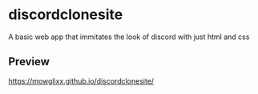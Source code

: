 # discordclonesite
A basic web app that immitates the look of discord with just html and css

## Preview
https://mowglixx.github.io/discordclonesite/
